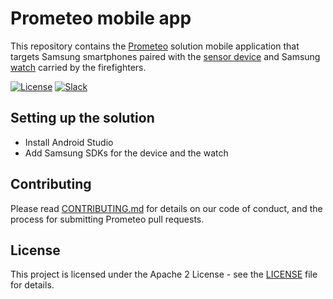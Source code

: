 # Prometeo mobile app

This repository contains the [Prometeo](https://github.com/Code-and-Response/Prometeo) solution mobile application that targets Samsung smartphones  paired with the [sensor device](https://github.com/Code-and-Response/Prometeo-Firmware) and Samsung [watch](https://github.com/Code-and-Response/Prometeo-Watch-App) carried by the firefighters.

[![License](https://img.shields.io/badge/License-Apache2-blue.svg)](https://www.apache.org/licenses/LICENSE-2.0) [![Slack](https://img.shields.io/badge/Join-Slack-blue)](https://callforcode.org/slack)

## Setting up the solution

* Install Android Studio
* Add Samsung SDKs for the device and the watch

## Contributing

Please read [CONTRIBUTING.md](CONTRIBUTING.md) for details on our code of conduct, and the process for submitting Prometeo pull requests.

## License

This project is licensed under the Apache 2 License - see the [LICENSE](LICENSE) file for details.